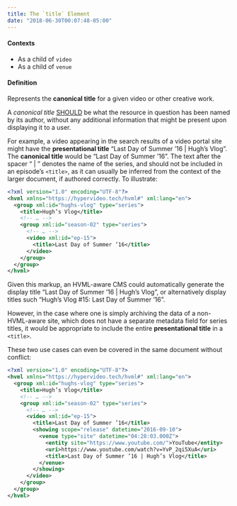 ```yaml
---
title: The `title` Element
date: "2018-06-30T00:07:48-05:00"
---
```


#### Contexts

- As a child of `video`
- As a child of `venue`

#### Definition

Represents the <b>canonical title</b> for a given video or other creative work.

A <dfn>canonical title</dfn> [SHOULD](https://tools.ietf.org/html/rfc2119#section-3) be what the resource in question has been named by its author, without any additional information that might be present upon displaying it to a user.

For example, a video appearing in the search results of a video portal site might have the <b>presentational title</b> “Last Day of Summer ’16 | Hugh’s Vlog”. The <b>canonical title</b> would be “Last Day of Summer ’16”. The text after the spacer “ | ” denotes the name of the series, and should not be included in an episode’s `<title>`, as it can usually be inferred from the context of the larger document, if authored correctly. To illustrate:

```xml
<?xml version="1.0" encoding="UTF-8"?>
<hvml xmlns="https://hypervideo.tech/hvml#" xml:lang="en">
  <group xml:id="hughs-vlog" type="series">
    <title>Hugh’s Vlog</title>
    <!-- … -->
    <group xml:id="season-02" type="series">
      <!-- … -->
      <video xml:id="ep-15">
        <title>Last Day of Summer ’16</title>
      </video>
    </group>
  </group>
</hvml>
```

Given this markup, an <abbr>HVML</abbr>-aware <abbr>CMS</abbr> could automatically generate the display title “Last Day of Summer ’16 | Hugh’s Vlog”, or alternatively display titles such “Hugh’s Vlog #15: Last Day of Summer ’16”.

However, in the case where one is simply archiving the data of a non-<abbr>HVML</abbr>-aware site, which does not have a separate metadata field for series titles, it would be appropriate to include the entire <b>presentational title</b> in a `<title>`.

These two use cases can even be covered in the same document without conflict:

```xml
<?xml version="1.0" encoding="UTF-8"?>
<hvml xmlns="https://hypervideo.tech/hvml#" xml:lang="en">
  <group xml:id="hughs-vlog" type="series">
    <title>Hugh’s Vlog</title>
    <!-- … -->
    <group xml:id="season-02" type="series">
      <!-- … -->
      <video xml:id="ep-15">
        <title>Last Day of Summer ’16</title>
        <showing scope="release" datetime="2016-09-10">
          <venue type="site" datetime="04:28:03.000Z">
            <entity site="https://www.youtube.com/">YouTube</entity>
            <uri>https://www.youtube.com/watch?v=YvP_2qi5XuA</uri>
            <title>Last Day of Summer ’16 | Hugh’s Vlog</title>
          </venue>
        </showing>
      </video>
    </group>
  </group>
</hvml>
```
